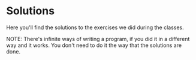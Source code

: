 # Solutions

Here you'll find the solutions to the exercises we did during the classes.

NOTE: There's infinite ways of writing a program, if you did it in a different
way and it works. You don't need to do it the way that the solutions are done.
